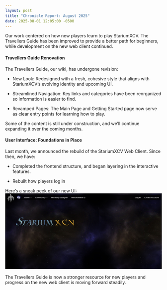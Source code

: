 ```yaml
---
layout: post
title: "Chronicle Report: August 2025"
date: 2025-08-01 12:05:00 -0500
---
```


Our work centered on how new players learn to play StariumXCV. The Travellers Guide has been improved to provide a better path for beginners, while development on the new web client continued.

#### Travellers Guide Renovation
The Travellers Guide, our wiki, has undergone revision:

- New Look: Redesigned with a fresh, cohesive style that aligns with StariumXCV’s evolving identity and upcoming UI.

- Streamlined Navigation: Key links and categories have been reorganized so information is easier to find.

- Revamped Pages: The Main Page and Getting Started page now serve as clear entry points for learning how to play.

Some of the content is still under construction, and we’ll continue expanding it over the coming months.

#### User Interface: Foundations in Place
Last month, we announced the rebuild of the StariumXCV Web Client. Since then, we have:

- Completed the frontend structure, and began layering in the interactive features.

- Rebuilt how players log in

Here’s a sneak peek of our new UI:
![](/assets/ui-sneak-peek.png)

The Travellers Guide is now a stronger resource for new players and progress on the new web client is moving forward steadily.